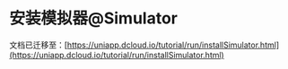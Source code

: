 # 安装模拟器@Simulator

文档已迁移至：[https://uniapp.dcloud.io/tutorial/run/installSimulator.html](https://uniapp.dcloud.io/tutorial/run/installSimulator.html)